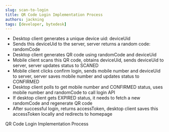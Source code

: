 ```yaml
---
slug: scan-to-login
title: QR Code Login Implementation Process
authors: jackning
tags: [developer, bytedesk]
---
```


- Desktop client generates a unique device uid: deviceUid
- Sends this deviceUid to the server, server returns a random code: randomCode
- Desktop client generates QR code using randomCode and deviceUid
- Mobile client scans this QR code, obtains deviceUid, sends deviceUid to server, server updates status to SCANED
- Mobile client clicks confirm login, sends mobile number and deviceUid to server, server saves mobile number and updates status to CONFIRMED
- Desktop client polls to get mobile number and CONFIRMED status, uses mobile number and randomCode to call login API
- If desktop client gets EXPIRED status, it needs to fetch a new randomCode and regenerate QR code
- After successful login, returns accessToken, desktop client saves this accessToken locally and redirects to homepage

<!-- truncate -->

QR Code Login Implementation Process
